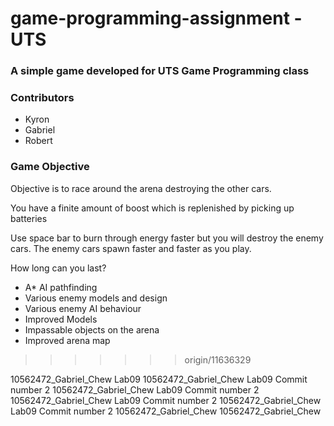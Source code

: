 # game-programming-assignment - UTS

### A simple game developed for UTS Game Programming class

### Contributors
 - Kyron
 - Gabriel
 - Robert

### Game Objective

Objective is to race around the arena destroying the other cars. 

You have a finite amount of boost which is replenished by picking up batteries

Use space bar to burn through energy faster but you will destroy the enemy cars. The enemy cars spawn faster and faster as you play.

How long can you last?





 - A* AI pathfinding
 - Various enemy models and design
 - Various enemy AI behaviour
 - Improved Models
 - Impassable objects on the arena
 - Improved arena map
>>>>>>> origin/11636329


10562472_Gabriel_Chew Lab09
10562472_Gabriel_Chew Lab09 Commit number 2
10562472_Gabriel_Chew Lab09 Commit number 2
10562472_Gabriel_Chew Lab09 Commit number 2
10562472_Gabriel_Chew Lab09 Commit number 2
10562472_Gabriel_Chew
10562472_Gabriel_Chew



